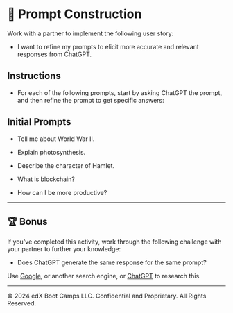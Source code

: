 # 📖 Prompt Construction

Work with a partner to implement the following user story:

* I want to refine my prompts to elicit more accurate and relevant responses from ChatGPT.

## Instructions

* For each of the following prompts, start by asking ChatGPT the prompt, and then refine the prompt to get specific answers:

## Initial Prompts

* Tell me about World War II.

* Explain photosynthesis.

* Describe the character of Hamlet.

* What is blockchain?

* How can I be more productive?

---

## 🏆 Bonus

If you've completed this activity, work through the following challenge with your partner to further your knowledge:

* Does ChatGPT generate the same response for the same prompt?

Use [Google](https://www.google.com), or another search engine, or [ChatGPT](https://chatgpt.com/) to research this.

---
© 2024 edX Boot Camps LLC. Confidential and Proprietary. All Rights Reserved.
